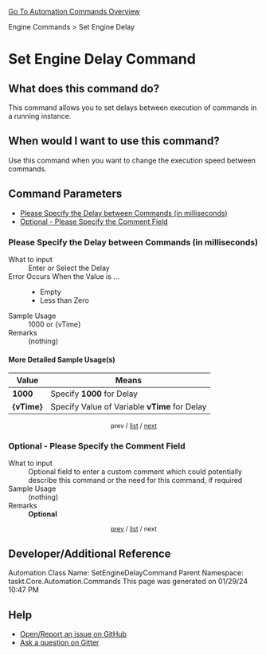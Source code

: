 <!--TITLE: Set Engine Delay Command -->
<!-- SUBTITLE: a command in the Engine Commands group. -->
[Go To Automation Commands Overview](/automation-commands.md)


Engine Commands &gt; Set Engine Delay


# Set Engine Delay Command


## What does this command do?
This command allows you to set delays between execution of commands in a running instance.


## When would I want to use this command?
Use this command when you want to change the execution speed between commands.


<a id="param_list"></a>
## Command Parameters
- [Please Specify the Delay between Commands (in milliseconds)](#param_0)
- [Optional - Please Specify the Comment Field](#param_1)


<a id="param_0"></a>
### Please Specify the Delay between Commands (in milliseconds)


<dl>
<dt>What to input</dt><dd>Enter or Select the Delay</dd>
<dt>Error Occurs When the Value is ...</dt><dd><ul>
<li>Empty</li>
<li>Less than Zero</li>
</ul></dd>
<dt>Sample Usage</dt><dd>1000 or {vTime}</dd>
<dt>Remarks</dt><dd>(nothing)</dd>
</dl>




#### More Detailed Sample Usage(s)
| Value | Means |
|---|---|
| <strong>1000</strong> | Specify **1000** for Delay |
| <strong>{vTime}</strong> | Specify Value of Variable **vTime** for Delay |


<div style="font-size: 90%; text-align: center">


prev / [list](#param_list) / [next](#param_1)


</div>


<a id="param_1"></a>
### Optional - Please Specify the Comment Field


<dl>
<dt>What to input</dt><dd>Optional field to enter a custom comment which could potentially describe this command or the need for this command, if required</dd>
<dt>Sample Usage</dt><dd>(nothing)</dd>
<dt>Remarks</dt><dd><strong>Optional</strong><br></dd>
</dl>




<div style="font-size: 90%; text-align: center">


[prev](#param_1) / [list](#param_list) / next


</div>


## Developer/Additional Reference
Automation Class Name: SetEngineDelayCommand
Parent Namespace: taskt.Core.Automation.Commands
This page was generated on 01/29/24 10:47 PM


## Help
- [Open/Report an issue on GitHub](https://github.com/rcktrncn/taskt/issues/new)
- [Ask a question on Gitter](https://gitter.im/taskt-rpa/Lobby)
